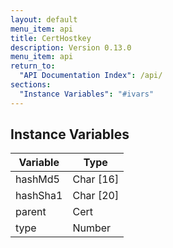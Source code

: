 ```yaml
---
layout: default
menu_item: api
title: CertHostkey
description: Version 0.13.0
menu_item: api
return_to:
  "API Documentation Index": /api/
sections:
  "Instance Variables": "#ivars"
---
```


## <a name="ivars"></a>Instance Variables

| Variable | Type |
| --- | --- |
| <a name="hashMd5"></a>hashMd5 | Char [16] |
| <a name="hashSha1"></a>hashSha1 | Char [20] |
| <a name="parent"></a>parent | Cert |
| <a name="type"></a>type | Number |

